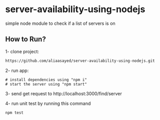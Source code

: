 # server-availability-using-nodejs
simple node module to check if a list of servers is on

## How to Run?

1- clone project:
```bash
https://github.com/aliaasayed/server-availability-using-nodejs.git
```
2- run app: 

    # install dependencies using "npm i"
    # start the server using "npm start"

3- send get request to http://localhost:3000/find/server

4- run unit test by running this command
```bash
npm test
```
